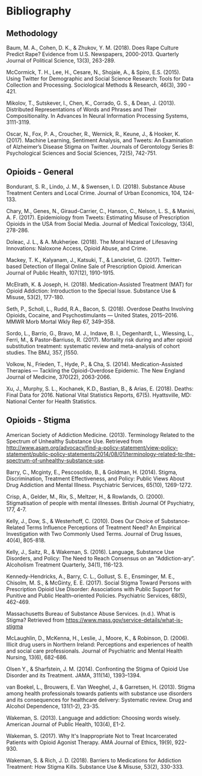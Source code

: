 # Bibliography

## Methodology

Baum, M. A., Cohen, D. K., & Zhukov, Y. M. (2018). Does Rape Culture Predict
Rape? Evidence from U.S. Newspapers, 2000-2013. Quarterly Journal of Political Science, 13(3), 263-289.

McCormick, T. H., Lee, H., Cesare, N., Shojaie, A., & Spiro, E.S. (2015).
Using Twitter for Demographic and Social Science Research: Tools for Data
Collection and Processing. Sociological Methods & Research, 46(3), 390 - 421.

Mikolov, T., Sutskever, I., Chen, K., Corrado, G. S., & Dean, J. (2013).
Distributed Representations of Words and Phrases and Their Compositionality. In
Advances In Neural Information Processing Systems, 3111-3119.

Oscar, N., Fox, P. A., Croucher, R., Wernick, R., Keune, J., & Hooker, K. 
(2017). Machine Learning, Sentiment Analysis, and Tweets: An Examination of
Alzheimer’s Disease Stigma on Twitter. Journals of Gerontology Series B: Psychological Sciences and Social Sciences, 72(5), 742-751.

## Opioids - General

Bondurant, S. R., Lindo, J. M., & Swensen, I. D. (2018). Substance Abuse
Treatment Centers and Local Crime. Journal of Urban Economics, 104, 124-133.

Chary, M., Genes, N., Giraud-Carrier, C., Hanson, C., Nelson, L. S., & Manini, A. F. (2017). Epidemiology from Tweets: Estimating Misuse of Prescription Opioids in the USA from Social Media. Journal of Medical Toxicology, 13(4), 278-286.

Doleac, J. L., & A. Mukherjee. (2018). The Moral Hazard of Lifesaving
Innovations: Naloxone Access, Opioid Abuse, and Crime.

Mackey, T. K., Kalyanam, J., Katsuki, T., & Lanckriet, G. (2017). Twitter-based Detection of Illegal Online Sale of Prescription Opioid. American Journal of Public Health, 107(12), 1910-1915.

McElrath, K. & Joseph, H. (2018). Medication-Assisted Treatment (MAT) for
Opioid Addiction: Introduction to the Special Issue. Substance Use & Misuse,
53(2), 177-180.

Seth, P., Scholl, L., Rudd, R.A., Bacon, S. (2018). Overdose Deaths
Involving Opioids, Cocaine, and Psychostimulants — United States, 2015–2016.
MMWR Morb Mortal Wkly Rep 67, 349–358.

Sordo, L., Barrio, G., Bravo, M. J., Indave, B. I., Degenhardt, L.,
Wiessing, L., Ferri, M., & Pastor-Barriuso, R. (2017). Mortality risk during
and after opioid substitution treatment: systematic review and meta-analysis of cohort studies. The BMJ, 357, j1550.

Volkow, N., Frieden, T., Hyde, P., & Cha, S. (2014). Medication-Assisted Therapies — Tackling the Opioid-Overdose Epidemic. The New England Journal of Medicine, 370(22), 2063-2066.

Xu, J., Murphy, S. L., Kochanek, K.D., Bastian, B., & Arias, E. (2018). Deaths: Final Data for 2016. National Vital Statistics Reports, 67(5). Hyattsville, MD: National Center for Health Statistics.

## Opioids - Stigma

American Society of Addiction Medicine. (2013). Terminology Related to the
Spectrum of Unhealthy Substance Use. Retrieved from
http://www.asam.org/advocacy/find-a-policy-statement/view-policy-statement/public-policy-statements/2014/08/01/terminology-related-to-the-spectrum-of-unhealthy-substance-use.

Barry, C., Mcginty, E., Pescosolido, B., & Goldman, H. (2014). Stigma, Discrimination, Treatment Effectiveness, and Policy: Public Views About Drug Addiction and Mental Illness. Psychiatric Services, 65(10), 1269-1272.

Crisp, A., Gelder, M., Rix, S., Meltzer, H., & Rowlands, O. (2000). Stigmatisation of people with mental illnesses. British Journal Of Psychiatry, 177, 4-7.

Kelly, J., Dow, S., & Westerhoff, C. (2010). Does Our Choice of Substance-Related Terms Influence Perceptions of Treatment Need? An Empirical Investigation with Two Commonly Used Terms. Journal of Drug Issues, 40(4), 805-818.

Kelly, J., Saitz, R., & Wakeman, S. (2016). Language, Substance Use Disorders, and Policy: The Need to Reach Consensus on an “Addiction-ary”. Alcoholism Treatment Quarterly, 34(1), 116-123.

Kennedy-Hendricks, A., Barry, C. L., Gollust, S. E., Ensminger, M. E., Chisolm, M. S., & McGinty, E. E. (2017). Social Stigma Toward Persons with Prescription Opioid Use Disorder: Associations with Public Support for Punitive and Public Health–oriented Policies. Psychiatric Services, 68(5), 462-469.

Massachusetts Bureau of Substance Abuse Services. (n.d.). What is Stigma?
Retrieved from https://www.mass.gov/service-details/what-is-stigma

McLaughlin, D., McKenna, H., Leslie, J., Moore, K., & Robinson, D. (2006). Illicit drug users in Northern Ireland: Perceptions and experiences of health and social care professionals. Journal of Psychiatric and Mental Health Nursing, 13(6), 682-686.

Olsen Y., & Sharfstein, J. M. (2014). Confronting the Stigma of Opioid Use
Disorder and its Treatment. JAMA, 311(14), 1393–1394.

van Boekel, L., Brouwers, E. Van Weeghel, J., & Garretsen, H. (2013). Stigma among health professionals towards patients with substance use disorders and its consequences for healthcare delivery: Systematic review. Drug and Alcohol Dependence, 131(1-2), 23-35.

Wakeman, S. (2013). Language and addiction: Choosing words wisely. American Journal of Public Health, 103(4), E1-2.

Wakeman, S. (2017). Why It's Inappropriate Not to Treat Incarcerated Patients with Opioid Agonist Therapy. AMA Journal of Ethics, 19(9), 922-930.

Wakeman, S. & Rich, J. D. (2018). Barriers to Medications for Addiction
Treatment: How Stigma Kills. Substance Use & Misuse, 53(2), 330-333.
